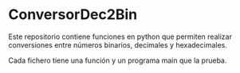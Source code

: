 # ConversorDec2Bin
 
Este repositorio contiene funciones en python que permiten realizar conversiones entre números binarios, decimales y hexadecimales.

Cada fichero tiene una función y un programa main que la prueba.
